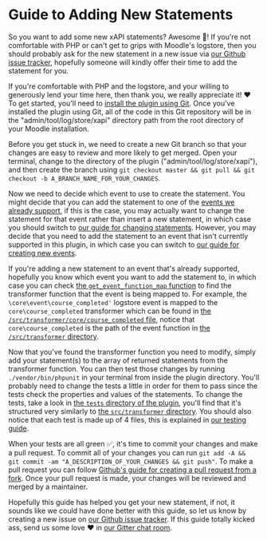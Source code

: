 # Guide to Adding New Statements
So you want to add some new xAPI statements? Awesome 🤘! If you're not comfortable with PHP or can't get to grips with Moodle's logstore, then you should probably ask for the new statement in a new issue via [our Github issue tracker](https://github.com/xAPI-vle/moodle-logstore_xapi/issues), hopefully someone will kindly offer their time to add the statement for you.

If you're comfortable with PHP and the logstore, and your willing to generously lend your time here, then thank you, we really appreciate it! ❤️️  To get started, you'll need to [install the plugin using Git](install-with-git.md). Once you've installed the plugin using Git, all of the code in this Git repository will be in the "admin/tool/log/store/xapi" directory path from the root directory of your Moodle installation.

Before you get stuck in, we need to create a new Git branch so that your changes are easy to review and more likely to get merged. Open your terminal, change to the directory of the plugin ("admin/tool/log/store/xapi"), and then create the branch using `git checkout master && git pull && git checkout -b A_BRANCH_NAME_FOR_YOUR_CHANGES`.

Now we need to decide which event to use to create the statement. You might decide that you can add the statement to one of the [events we already support](../src/transformer/handler.php), if this is the case, you may actually want to change the statement for that event rather than insert a new statement, in which case you should switch to [our guide for changing statements](change-statements.md). However, you may decide that you need to add the statement to an event that isn't currently supported in this plugin, in which case you can switch to [our guide for creating new events](new-events.md).

If you're adding a new statement to an event that's already supported, hopefully you know which event you want to add the statement to, in which case you can check [the `get_event_function_map` function](/src/transformer/get_event_function_map.php) to find the transformer function that the event is being mapped to. For example, the `\core\event\course_completed'` logstore event is mapped to the `core\course_completed` transformer which can be found in [the `/src/transformer/core/course_completed` file](../src/transformer/core/course_completed), notice that `core\course_completed` is the path of the event function in [the `/src/transformer` directory](../src/transformer).

Now that you've found the transformer function you need to modify, simply add your statement(s) to the array of returned statements from the transformer function. You can then test those changes by running `./vendor/bin/phpunit` in your terminal from inside the plugin directory. You'll probably need to change the tests a little in order for them to pass since the tests check the properties and values of the statements. To change the tests, take a look in [the `tests` directory of the plugin](../tests), you'll find that it's structured very similarly to [the `src/transformer` directory](../src/transformer). You should also notice that each test is made up of 4 files, this is explained in [our testing guide](testing.md).

When your tests are all green ✅, it's time to commit your changes and make a pull request. To commit all of your changes you can run `git add -A && git commit -am "A_DESCRIPTION_OF_YOUR_CHANGES && git push"`. To make a pull request you can follow [Github's guide for creating a pull request from a fork](https://help.github.com/articles/creating-a-pull-request-from-a-fork/). Once your pull request is made, your changes will be reviewed and merged by a maintainer.

Hopefully this guide has helped you get your new statement, if not, it sounds like we could have done better with this guide, so let us know by creating a new issue on [our Github issue tracker](https://github.com/xAPI-vle/moodle-logstore_xapi/issues). If this guide totally kicked ass, send us some love ❤️ in [our Gitter chat room](https://gitter.im/LearningLocker/learninglocker).